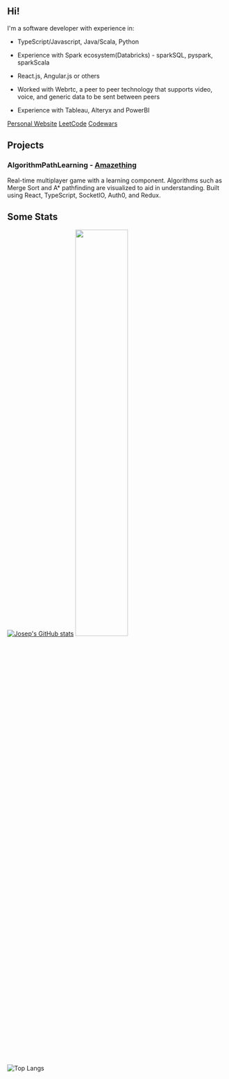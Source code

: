 ## Hi!

I'm a software developer with experience in:

- TypeScript/Javascript, Java/Scala, Python
- Experience with Spark ecosystem(Databricks) - sparkSQL, pyspark, sparkScala
- React.js, Angular.js or others

- Worked with Webrtc, a peer to peer technology that supports video, voice, and generic data to be sent between peers

- Experience with Tableau, Alteryx and PowerBI

[Personal Website](https://josepabellana.com) [LeetCode](https://leetcode.com/josepabellana/) [Codewars](https://www.codewars.com/users/josepabellana)


## Projects
### AlgorithmPathLearning - [Amazething](https://chipper-kataifi-8ab766.netlify.app/)
Real-time multiplayer game with a learning component. Algorithms such as Merge Sort and A* pathfinding are visualized to aid in understanding. Built using React, TypeScript, SocketIO, Auth0, and Redux.




## Some Stats

[![Josep's GitHub stats](https://github-readme-stats.vercel.app/api?username=josepabellana)](https://github.com/josepabellana/github-readme-stats)
<a href="http://www.github.com/josepabellana"><img src="https://github-readme-streak-stats.herokuapp.com/?user=josepabellana&stroke=ffffff&background=1c1917&ring=1f6feb&fire=1f6feb&currStreakNum=ffffff&currStreakLabel=1f6feb&sideNums=ffffff&sideLabels=ffffff&dates=ffffff&hide_border=true" width="49%" /></a>
 
![Top Langs](https://github-readme-stats.vercel.app/api/top-langs/?username=josepabellana&theme=tokyonight)
